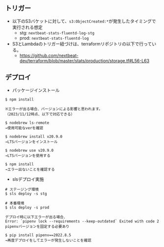 ## トリガー
- 以下のS3バケットに対して、`s3:ObjectCreated:*`が発生したタイミングで実行される想定
    - stg: `nextbeat-stats-fluentd-log-stg`
    - prod: `nextbeat-stats-fluentd-log`
- S3とLambdaのトリガー紐づけは、terraformリポジトリの以下で行っている。
    - https://github.com/nextbeat-dev/terraform/blob/master/stats/production/storage.tf#L56-L63

## デプロイ
- パッケージインストール
```
$ npm install

※エラーが出る場合、バージョンによる影響と思われます。
（2023/11/12時点、以下で対応できる）

$ nodebrew ls-remote
→使用可能なverを確認

$ nodebrew install v20.9.0
→LTSバージョンをインストール

$ nodebrew use v20.9.0
→LTSバージョンを使用する

$ npm install
→エラー出ないことを確認する
```

- slsデプロイ実施
```
# ステージング環境
$ sls deploy -s stg

# 本番環境
$ sls deploy -s prod

デプロイ時に以下エラーが出る場合、
Error: `pipenv lock --requirements --keep-outdated` Exited with code 2
pipenvバージョンを固定する必要あり

$ pip install pipenv==2022.8.5
→再度デプロイをしてエラーが発生しないことを確認
```
